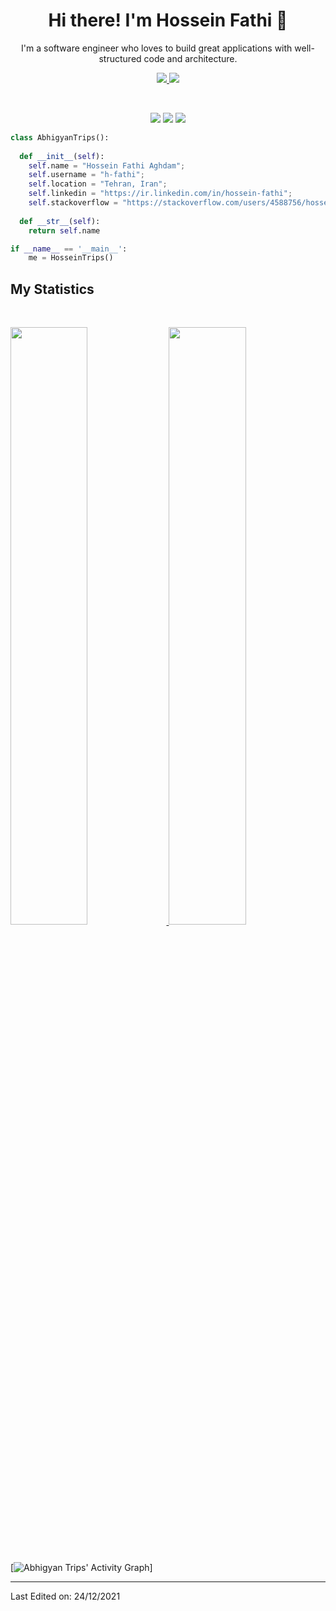 <h1 align="center">
  <b>Hi there! I'm Hossein Fathi 👋</b>
</h1>
<p align="center">
I'm a software engineer who loves to build great applications with well-structured code and architecture.
</p>

<p align="center">
 <a href="https://ir.linkedin.com/in/hossein-fathi" target="_blank">
  <img src="https://img.icons8.com/fluent/48/000000/linkedin.png" />
 </a>
  
 <a href="https://stackoverflow.com/users/4588756/hossein" target="_blank">
  <img src="https://img.icons8.com/fluent/48/000000/stackoverflow.png" />
 </a>
</p>


<br>

<p>
<div align="center">
  <img src="https://img.shields.io/badge/-HTML-c58545?style=for-the-badge&logo=html5&logoColor=c58545&labelColor=282828">
  <img src="https://img.shields.io/badge/-CSS-d1a01f?style=for-the-badge&logo=css3&logoColor=d1a01f&labelColor=282828">
  <img src="https://img.shields.io/badge/-Python-98b982?style=for-the-badge&logo=python&logoColor=98b982&labelColor=282828">
</div>
</p>

```python
class AbhigyanTrips():
    
  def __init__(self):
    self.name = "Hossein Fathi Aghdam";
    self.username = "h-fathi";
    self.location = "Tehran, Iran";
    self.linkedin = "https://ir.linkedin.com/in/hossein-fathi";
    self.stackoverflow = "https://stackoverflow.com/users/4588756/hossein";
  
  def __str__(self):
    return self.name

if __name__ == '__main__':
    me = HosseinTrips()
```



## My Statistics

<br/>
<p align="left">
  <a href="https://abhigyantrips.dev/">
  <img width="49.5%" src="https://github-readme-stats.vercel.app/api?username=h-fathi&show_icons=true&theme=gruvbox&hide_border=true" />
    <img width="49.5%" src="https://github-readme-streak-stats.herokuapp.com/?user=h-fathi&theme=gruvbox&hide_border=true" />
  </a>
</p>
<br>

[![Abhigyan Trips' Activity Graph](https://activity-graph.herokuapp.com/graph?username=h-fathi&custom_title=hossein%20Trips's%20Contribution%20Graph&theme=gruvbox&bg_color=282828&hide_border=true&line=d1a01f&point=c58545)]

------


Last Edited on: 24/12/2021
